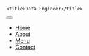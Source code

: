 <html lang="en">

<head>
<meta charset="utf-8">
<meta name="viewport" content="width=device-width, initial-scale=1, shrink-to-fit=no">
<meta http-equiv="x-ua-compatible" content="ie=edge">

<!-- Bootstrap CSS -->
<link rel="stylesheet" href="https://stackpath.bootstrapcdn.com/bootstrap/4.1.3/css/bootstrap.min.css">
<link rel="stylesheet" href="css/font-awesome.min.css">
<link rel="stylesheet" href="https://cdnjs.cloudflare.com/ajax/libs/bootstrap-social/5.1.1/bootstrap-social.min.css">
<link rel="stylesheet" href="css/style.css">

    <title>Data Engineer</title>
</head>


<body class="container">
  <nav class="navbar navbar-dark navbar-expand-sm fixed-top">
    <div class="container">
      <button class="navbar-toggler" type="button" data-toggle="collapse" data-target="#Navbar">
          <span class="navbar-toggler-icon"></span>
      </button>
      <div class="collapse navbar-collapse" id="Navbar">
            <ul class="navbar-nav mr-auto">
                <li class="nav-item active"><a class="nav-link" href="#"> <span class="fa fa-home "></span> Home</a></li>
                <li class="nav-item"><a class="nav-link" href="#"> <span class="fa fa-info "></span> About</a></li>
                <li class="nav-item"><a class="nav-link" href="#"> <span class="fa fa-list "></span> Menu</a></li>
                <li class="nav-item"><a class="nav-link" href="#"><span class="fa fa-address-card "></span> Contact</a></li>
            </ul>
      </div>
    </div>
  </nav>

<script src="https://code.jquery.com/jquery-3.3.1.slim.min.js"></script>
<script src="https://cdnjs.cloudflare.com/ajax/libs/popper.js/1.14.3/umd/popper.min.js"></script>
<script src="https://stackpath.bootstrapcdn.com/bootstrap/4.1.3/js/bootstrap.min.js"></script>

</body>
